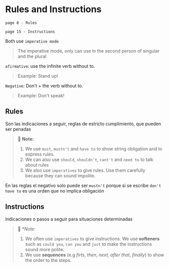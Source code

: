 # Rules and Instructions 

`page 8 - Rules` 

`page 15 - Instructions`

Both use `imperative mode`

> The imperative mode, only can use in the second person of singular and the plural

`afirmative`: use the infinite verb without to.
> Example: Stand up!

`Negative`: Don't + the verb without to.
> Example: Don't speak!

## Rules

Son las indicaciones a seguir, reglas de estricto cumplimiento, que pueden ser  penadas

> :memo: **Note:** 
> 1. We use `must`, `mustn't` and `have to` to show string obligation and to express rules.
> 2. We can  also use `should`, `shouldn't`, `cant't` and `need to` to talk about rules
> 3. We also use `imperatives` to give rules. Use them carefully because they can sound impolite.

En las reglas el negativo solo puede ser `mustn't` porque si se escribe  `don't have to` es una orden que no implica obligación



## Instructions

Indicaciones o pasos a seguir para situaciones determinadas

> :memo: **Note:*
> 1. We often use `imperatives` to give instructions. We use **softeners** such as `could you`, `can you` and `just` to make the instructions sound more polite.
> 2. We use **sequences** (e.g *firts*, *then*, *next*, *after that*, *finally*) to show the order to the steps.


